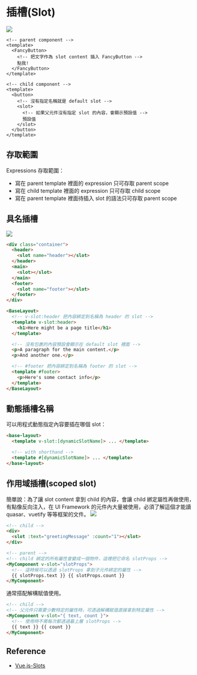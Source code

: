 <!-- ---
layout: page
--- -->

# 插槽(Slot)

![](https://vuejs.org/assets/slots.dbdaf1e8.png)

```vue
<!-- parent component -->
<template>
  <FancyButton>
    <!-- 把文字作為 slot content 插入 FancyButton -->
    點我!
  </FancyButton>
</template>
```

```vue
<!-- child component -->
<template>
  <button>
    <!-- 沒有指定名稱就是 default slot -->
    <slot>
      <!-- 如果父元件沒有指定 slot 的內容，會顯示預設值 -->
      預設值
    </slot>
  </button>
</template>
```

## 存取範圍

Expressions 存取範圍：

- 寫在 parent template 裡面的 expression 只可存取 parent scope
- 寫在 child template 裡面的 expression 只可存取 child scope
- 寫在 parent template 裡面待插入 slot 的語法只可存取 parent scope

## 具名插槽

![](https://vuejs.org/assets/named-slots.ebb7b207.png)

```html
<div class="container">
  <header>
    <slot name="header"></slot>
  </header>
  <main>
    <slot></slot>
  </main>
  <footer>
    <slot name="footer"></slot>
  </footer>
</div>
```

```html
<BaseLayout>
  <!-- v-slot:header 把內容綁定到名稱為 header 的 slot -->
  <template v-slot:header>
    <h1>Here might be a page title</h1>
  </template>

  <!-- 沒有包裹的內容預設會顯示在 default slot 裡面 -->
  <p>A paragraph for the main content.</p>
  <p>And another one.</p>

  <!-- #footer 把內容綁定到名稱為 footer 的 slot -->
  <template #footer>
    <p>Here's some contact info</p>
  </template>
</BaseLayout>
```

## 動態插槽名稱

可以用程式動態指定內容要插在哪個 slot：

```html
<base-layout>
  <template v-slot:[dynamicSlotName]> ... </template>

  <!-- with shorthand -->
  <template #[dynamicSlotName]> ... </template>
</base-layout>
```

## 作用域插槽(scoped slot)

簡單說：為了讓 slot content 拿到 child 的內容，會讓 child 綁定屬性再做使用，有點像反向注入，在 UI Framework 的元件內大量被使用，必須了解這個才能讀 quasar、vuetify 等等框架的文件。
![](https://vuejs.org/assets/scoped-slots.1c6d5876.svg)

```html
<!-- child -->
<div>
  <slot :text="greetingMessage" :count="1"></slot>
</div>
```

```html
<!-- parent -->
<!-- child 綁定的所有屬性會變成一個物件，這裡把它命名 slotProps -->
<MyComponent v-slot="slotProps">
  <!-- 這時候可以透過 slotProps 拿到子元件綁定的屬性 -->
  {{ slotProps.text }} {{ slotProps.count }}
</MyComponent>
```

通常搭配解構賦值使用。

```html
<!-- child -->
<!-- 父元件只需要少數特定的屬性時，可透過解構賦值直接拿到特定屬性 -->
<MyComponent v-slot="{ text, count }">
  <!-- 使用時不需每次都透過最上層 slotProps -->
  {{ text }} {{ count }}
</MyComponent>
```

## Reference

- [Vue.js-Slots](https://vuejs.org/guide/components/slots.html)
